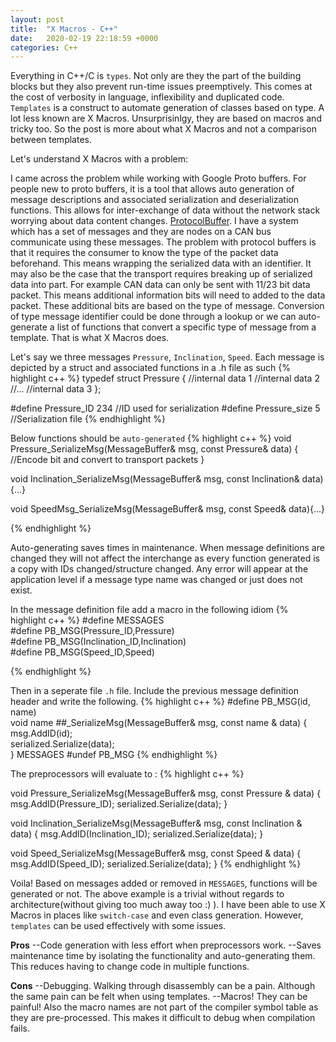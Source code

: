 ```yaml
---
layout: post
title:  "X Macros - C++"
date:   2020-02-19 22:18:59 +0000
categories: C++
---
```

Everything in C++/C is `types`. Not only are they the part of the building blocks but they also prevent run-time issues preemptively. This comes at the cost of verbosity in language, inflexibility and duplicated code. `Templates` is a construct to automate generation of classes based on type. A lot less known are X Macros. Unsurprisinlgy, they are based on macros and tricky too. So the post is more about what X Macros and not a comparison between templates.

Let's understand X Macros with a problem:

I came across the problem while working with Google Proto buffers. For people new to proto buffers, it is a tool that allows auto generation of message descriptions and associated serialization and deserialization functions. This allows for inter-exchange of data without the network stack worrying about data content changes. [ProtocolBuffer](https://developers.google.com/protocol-buffers). I have a system which has a set of messages and they are nodes on a CAN bus communicate using these messages. The problem with protocol buffers is that it requires the consumer to know the type of the packet data beforehand. This means wrapping the serialized data with an identifier. It may also be the case that the transport requires breaking up of serialized data into part. For example CAN data can only be sent with 11/23 bit data packet. This means additional information bits will need to added to the data packet. These additional bits are based on the type of message. Conversion of type message identifier could be done through a lookup or we can auto-generate a list of functions that convert a specific type of message from a template. That is what X Macros does. 

Let's say we three messages `Pressure`, `Inclination`, `Speed`. Each message is depicted by a struct and associated functions in a .h file as such
{% highlight c++ %}
typedef struct Pressure {
  //internal data 1
  //internal data 2
  //...
  //internal data 3
};


#define Pressure_ID 234 //ID used for serialization
#define Pressure_size 5 //Serialization file
{% endhighlight %}

Below functions should be `auto-generated`
{% highlight c++ %}
void Pressure_SerializeMsg(MessageBuffer& msg, const Pressure& data) {
  //Encode bit and convert to transport packets
}

void Inclination_SerializeMsg(MessageBuffer& msg, const Inclination& data){...}

void SpeedMsg_SerializeMsg(MessageBuffer& msg, const Speed& data){...}

{% endhighlight %}

Auto-generating saves times in maintenance. When message definitions are changed they will not affect the interchange as every function generated is a copy with IDs changed/structure changed. Any error will appear at the application level if a message type name was changed or just does not exist.

In the message definition file add a macro in the following idiom
{% highlight c++ %}
#define MESSAGES\
#define PB_MSG(Pressure_ID,Pressure)\
#define PB_MSG(Inclination_ID,Inclination)\
#define PB_MSG(Speed_ID,Speed)

{% endhighlight %}

Then in a seperate file `.h` file. Include the previous message definition header and write the following.
{% highlight c++ %}
#define PB_MSG(id, name)\
void name ##_SerializeMsg(MessageBuffer& msg, const name & data) {\
msg.AddID(id);\
serialized.Serialize(data);\
}
MESSAGES
#undef PB_MSG
{% endhighlight %}

The preprocessors will evaluate to :
{% highlight c++ %}

void Pressure_SerializeMsg(MessageBuffer& msg, const Pressure & data) {
  msg.AddID(Pressure_ID);
  serialized.Serialize(data);
}

void Inclination_SerializeMsg(MessageBuffer& msg, const Inclination & data) {
  msg.AddID(Inclination_ID);
  serialized.Serialize(data);
}

void Speed_SerializeMsg(MessageBuffer& msg, const Speed & data) {
  msg.AddID(Speed_ID);
  serialized.Serialize(data);
}
{% endhighlight %}

Voila! Based on messages added or removed in `MESSAGES`, functions will be generated or not. The above example is a trivial without regards to architecture(without giving too much away too :) ). I have been able to use X Macros in places like `switch-case` and even class generation. However, `templates` can be used effectively with some issues.

**Pros**
--Code generation with less effort when preprocessors work.
--Saves maintenance time by isolating the functionality and auto-generating them. This reduces having to change code in multiple functions.

**Cons**
--Debugging. Walking through disassembly can be a pain. Although the same pain can be felt when using templates.
--Macros! They can be painful! Also the macro names are not part of the compiler symbol table as they are pre-processed. This makes it difficult to debug when compilation fails.

